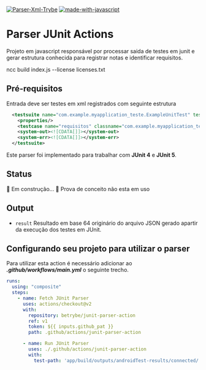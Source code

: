[![Parser-Xml-Trybe](https://img.shields.io/badge/parser-trybe-green.svg)](https://github.com/Naereen/badges)
 [![made-with-javascript](https://img.shields.io/badge/Made%20with-JavaScript-1f425f.svg)](https://www.javascript.com)

# Parser JUnit Actions

Projeto em javascript responsável por processar saida de testes em junit e gerar estrutura conhecida para registrar notas e identificar requisitos.

ncc build index.js --license licenses.txt
## Pré-requisitos

Entrada deve ser testes em xml registrados com seguinte estrutura

```xml
  <testsuite name="com.example.myapplication_teste.ExampleUnitTest" tests="1" skipped="0" failures="0" errors="0" timestamp="2022-03-24T12:26:35" hostname="vostro" time="0.001">
    <properties/>
    <testcase name="requisitos" classname="com.example.myapplication_teste.ExampleUnitTest" time="0.001"/>
    <system-out><![CDATA[]]></system-out>
    <system-err><![CDATA[]]></system-err>
  </testsuite>
```
Este parser foi implementado para trabalhar com **JUnit 4** e **JUnit 5**. 

## Status

🚧 Em construção... 🚧
Prova de conceito não esta em uso

## Output 
  - ```result```
  Resultado em base 64 originário do arquivo JSON gerado apartir da execução dos testes em JUnit.

## Configurando seu projeto para utilizar o parser 

Para utilizar esta action é necessário adicionar ao ***.github/workflows/main.yml*** o seguinte trecho.
```yml
runs: 
  using: "composite"
  steps: 
    - name: Fetch JUnit Parser
      uses: actions/checkout@v2
      with:
        repository: betrybe/junit-parser-action
        ref: v1
        token: ${{ inputs.github_pat }}
        path: .github/actions/junit-parser-action

      - name: Run JUnit Parser
        uses: ./.github/actions/junit-parser-action
        with:
          test-path: 'app/build/outputs/androidTest-results/connected/'
```

